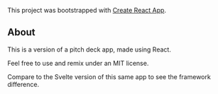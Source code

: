 This project was bootstrapped with [Create React App](https://github.com/facebook/create-react-app).

## About 

This is a version of a pitch deck app, made using React. 

Feel free to use and remix under an MIT license.

Compare to the Svelte version of this same app to see the framework difference.
